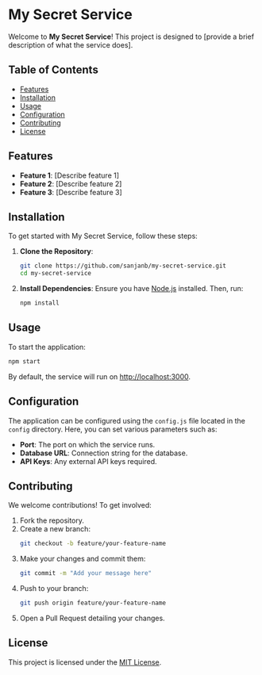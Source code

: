 # My Secret Service

Welcome to **My Secret Service**! This project is designed to [provide a brief description of what the service does].

## Table of Contents

- [Features](#features)
- [Installation](#installation)
- [Usage](#usage)
- [Configuration](#configuration)
- [Contributing](#contributing)
- [License](#license)

## Features

- **Feature 1**: [Describe feature 1]
- **Feature 2**: [Describe feature 2]
- **Feature 3**: [Describe feature 3]

## Installation

To get started with My Secret Service, follow these steps:

1. **Clone the Repository**:
   ```bash
   git clone https://github.com/sanjanb/my-secret-service.git
   cd my-secret-service
   ```

2. **Install Dependencies**:
   Ensure you have [Node.js](https://nodejs.org/) installed. Then, run:
   ```bash
   npm install
   ```

## Usage

To start the application:

```bash
npm start
```

By default, the service will run on [http://localhost:3000](http://localhost:3000).

## Configuration

The application can be configured using the `config.js` file located in the `config` directory. Here, you can set various parameters such as:

- **Port**: The port on which the service runs.
- **Database URL**: Connection string for the database.
- **API Keys**: Any external API keys required.

## Contributing

We welcome contributions! To get involved:

1. Fork the repository.
2. Create a new branch:
   ```bash
   git checkout -b feature/your-feature-name
   ```
3. Make your changes and commit them:
   ```bash
   git commit -m "Add your message here"
   ```
4. Push to your branch:
   ```bash
   git push origin feature/your-feature-name
   ```
5. Open a Pull Request detailing your changes.

## License

This project is licensed under the [MIT License](LICENSE).
